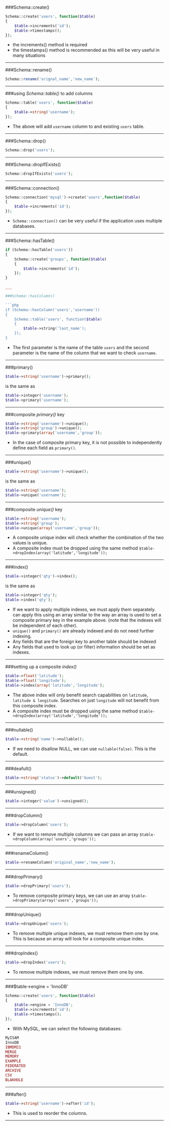 ###Schema::create()

```php
Schema::create('users', function($table)
{
	$table->increments('id');					
	$table->timestamps();						
});
```

* the increments() method is required
* the timestamps() method is recommended as this will be very useful in many situations

___

###Schema::rename()

```php
Schema::rename('orignal_name','new_name');
```

___

###using *Schema::table()* to add columns

```php
Schema::table('users', function($table)
{
	$table->string('username');
});
```

* The above will add `username` column to and existing `users` table.

___


###Schema::drop()

```php 
Schema::drop('users');
```

___

###Schema::dropIfExists()

```php
Schema::dropIfExists('users');
```

___

###Schema::connection()

```php
Schema::connection('mysql')->create('users',function($table)
{
	$table->increments('id');
});
```

* `Schema::connection()` can be very useful if the application uses multiple databases.

___

###Schema::hasTable()

```php
if (Schema::hasTable('users'))
{
	Schema::create('groups', function($table)
	{
		$table->increments('id');
	});
}

___

###Schema::hasColumn()

```php
if (Schema::hasColumn('users','username'))
{
	Schema::table('users', function($table)
	{
		$table->string('last_name');
	});
}
```

* The first parameter is the name of the table `users` and the second parameter is the name of the column that we want to check `username`.


___

###primary()

```php
$table->string('username')->primary();
```

is the same as 

```php
$table->integer('username');
$table->primary('username');
```

___

###composite *primary()* key

```php
$table->string('username')->unique();
$table->string('group')->unique();
$table->primary(array('username','group'));
```

* In the case of composite primary key, it is not possible to independently define each field as `primary()`.

___

###unique()

```php
$table->string('username')->unique();
```

is the same as

```php
$table->string('username');
$table->unique('username');
```
___

###composite *unique()* key

```php
$table->string('username');
$table->string('group');
$table->unique(array('username','group'));
```

* A composite unique index will check whether the combination of the two values is unique.
* A composite index must be dropped using the same method `$table->dropIndex(array('latitude','longitude'));`

___



###index()

```php
$table->integer('qty')->index();
```

is the same as

```php
$table->integer('qty');
$table->index('qty');
```

* If we want to apply multiple indexes, we must apply them separately.
can apply this using an array similar to the way an array is used to 
set a composite primary key in the example above.  (note that the indexes will be independent of each other).
* `unique()` and `primary()` are already indexed and do not need further indexing.
* Any fields that are the foreign key to another table should be indexed
* Any fields that used to look up (or filter) information should be set as indexes.

___

###setting up a composite *index()*

```php
$table->float('latitude');
$table->float('longitude');
$table->index(array('latitude','longitude');
```

* The above index will only benefit search capabilities on `latitude`, `latitude & longitude`.  Searches on just `longitude` will not benefit from this composite index.
* A composite index must be dropped using the same method `$table->dropIndex(array('latitude','longitude'));`

___

###nullable()

```php
$table->string('name')->nullable();
```

* If we need to disallow NULL, we can use `nullable(false)`.  This is the default.

___


###deafult()

```php
$table->string('status')->default('Guest');
```

___

###unsigned()

```php
$table->integer('value')->unsigned();
```

___

###dropColumn()

```php 
$table->dropColumn('users');
```

* If we want to remove multiple columns we can pass an array `$table->dropColumn(array('users','groups'));`


___

###renameColumn()

```php
$table->renameColumn('original_name','new_name');
```

___

###dropPrimary()

```php
$table->dropPrimary('users');
```

* To remove composite primary keys, we can use an array `$table->dropPrimary(array('users','groups'));`

___


###dropUnique()

```php
$table->dropUnique('users');
```


* To remove multiple unique indexes, we must remove them one by one.  This is because an array will look for a composite unique index. 

___

###dropIndex()

```php
$table->dropIndex('users');
```

* To remove multiple indexes, we must remove them one by one.

___

###$table->engine = 'InnoDB'

```php
Schema::create('users', function($table)
{
	$table->engine = 'InnoDB';
	$table->increments('id');
	$table->timestamps();
});
```

* With MySQL, we can select the following databases: 
```php
MyISAM
InnoDB
IBMDM21
MERGE
MEMORY
EXAMPLE
FEDERATED
ARCHIVE
CSV
BLAKHOLE
```

___

###after()

```php
$table->string('username')->after('id');
```

* This is used to reorder the columns.  
___  
